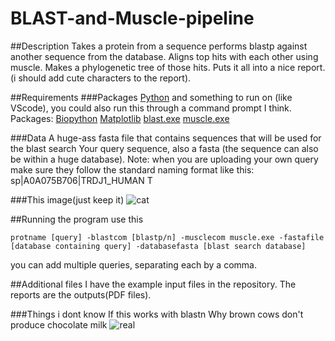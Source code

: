 # BLAST-and-Muscle-pipeline
##Description
Takes a protein from a sequence performs blastp against another sequence from the database.
Aligns top hits with each other using muscle.
Makes a phylogenetic tree of those hits.
Puts it all into a nice report. (i should add cute characters to the report).


##Requirements
###Packages
[Python]([url](https://www.python.org/)) and something to run on (like VScode), you could also run this through a command prompt I think.
Packages:
[Biopython](https://biopython.org/)
[Matplotlib](https://matplotlib.org/)
[blast.exe](https://blast.ncbi.nlm.nih.gov/doc/blast-help/downloadblastdata.html)
[muscle.exe](https://drive5.com/muscle/downloads_v3.htm)

###Data
A huge-ass fasta file that contains sequences that will be used for the blast search
Your query sequence, also a fasta (the sequence can also be within a huge database). Note: when you are uploading your own query make sure they follow the standard naming format like this: sp|A0A075B706|TRDJ1_HUMAN T

###This image(just keep it)
![cat](https://th.bing.com/th/id/OIP.bGYHV9PXpVn4CFAPFnzmbgHaD2?rs=1&pid=ImgDetMain)


##Running the program
use this
```
protname [query] -blastcom [blastp/n] -musclecom muscle.exe -fastafile [database containing query] -databasefasta [blast search database]
```
you can add multiple queries, separating each by a comma.


##Additional files
I have the example input files in the repository.
The reports are the outputs(PDF files).

###Things i dont know
If this works with blastn 
Why brown cows don't produce chocolate milk
![real](https://i0.wp.com/onpasture.com/wp-content/uploads/2018/01/Cow-on-bike.png?fit=375%2C293&ssl=1)



